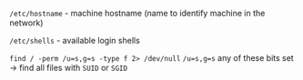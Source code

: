 `/etc/hostname` - machine hostname
(name to identify machine in the network)

`/etc/shells` - available login shells

`find / -perm /u=s,g=s -type f 2> /dev/null`
`/u=s,g=s` any of these bits set -> find all files with `SUID` or `SGID`


